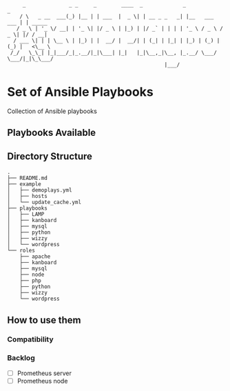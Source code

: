 ```
     _              _ _     _        ____  _             _                 _        
    / \   _ __  ___(_) |__ | | ___  |  _ \| | __ _ _   _| |__   ___   ___ | | _____ 
   / _ \ | '_ \/ __| | '_ \| |/ _ \ | |_) | |/ _` | | | | '_ \ / _ \ / _ \| |/ / __|
  / ___ \| | | \__ \ | |_) | |  __/ |  __/| | (_| | |_| | |_) | (_) | (_) |   <\__ \
 /_/   \_\_| |_|___/_|_.__/|_|\___| |_|   |_|\__,_|\__, |_.__/ \___/ \___/|_|\_\___/
                                                   |___/                                                               
```

# Set of Ansible Playbooks
Collection of Ansible playbooks

## Playbooks Available

## Directory Structure

```
.
├── README.md
├── example
│   ├── demoplays.yml
│   ├── hosts
│   └── update_cache.yml
├── playbooks
│   ├── LAMP
│   ├── kanboard
│   ├── mysql
│   ├── python
│   ├── wizzy
│   └── wordpress
└── roles
    ├── apache
    ├── kanboard
    ├── mysql
    ├── node
    ├── php
    ├── python
    ├── wizzy
    └── wordpress
```

## How to use them

### Compatibility

### Backlog

- [ ] Prometheus server
- [ ] Prometheus node 
